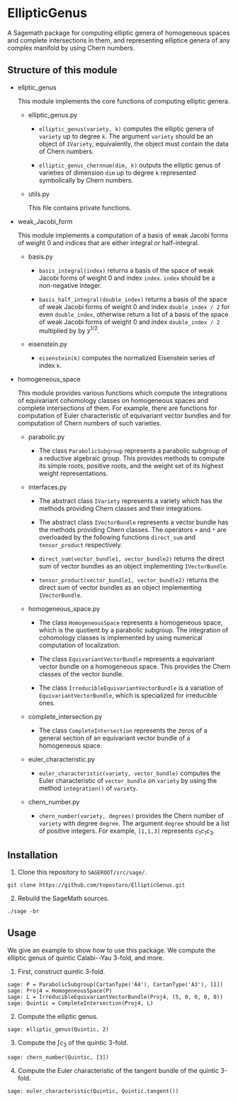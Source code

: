 # EllipticGenus

A Sagemath package for computing elliptic genera of homogeneous spaces and complete intersections in them, and representing elliptice genera of any complex manifold by using Chern numbers.

##  Structure of this module

- ellptic_genus

    This module implements the core functions of computing elliptic genera. 

    - elliptic_genus.py

        - `elliptic_genus(variety, k)` computes the elliptic genera of `variety` up to degree `k`. The argument `variety` should be an object of `IVariety`, equivalently, the object must contain the data of Chern numbers.

        - `elliptic_genus_chernnum(dim, k)` outputs the elliptic genus of varieties of dimension `dim` up to degree `k` represented symbolically by Chern numbers.

    - utils.py

        This file contains private functions.

- weak_Jacobi_form

    This module implements a computation of a basis of weak Jacobi forms of weight 0 and indices that are either integral or half-integral. 

    - basis.py

        - `basis_integral(index)` returns a basis of the space of weak Jacobi forms of weight 0 and index `index`. `index` should be a non-negative integer.

        - `basis_half_integral(double_index)` returns a basis of the space of weak Jacobi forms of weight 0 and index `double_index / 2` for even `double_index`, otherwise return a list of a basis of the space of weak Jacobi forms of weight 0 and index `double_index / 2` multiplied by by $y^{1/2}$.

    - eisenstein.py

        - `eisenstein(k)` computes the normalized Eisenstein series of index `k`.

- homogeneous_space

    This module provides various functions which compute the integrations of equivariant cohomology classes on homogeneous spaces and complete intersections of them. For example, there are functions for computation of Euler characteristic of equivariant vector bundles and for computation of Chern numbers of such varieties.

    - parabolic.py

        - The class `ParabolicSubgroup` represents a parabolic subgroup of a reductive algebraic group. This provides methods to compute its simple roots, positive roots, and the weight set of its highest weight representations.

    - interfaces.py

        - The abstract class `IVariety` represents a variety which has the methods providing Chern classes and their integrations.

        - The abstract class `IVectorBundle` represents a vector bundle has the methods providing Chern classes. The operators `+` and `*` are overloaded by the following functions `direct_sum` and `tensor_product` respectively.

        - `direct_sum(vector_bundle1, vector_bundle2)` returns the direct sum of vector bundles as an object implementing `IVectorBundle`.

        - `tensor_product(vector_bundle1, vector_bundle2)` returns the direct sum of vector bundles as an object implementing `IVectorBundle`.

    - homogeneous_space.py

        - The class `HomogeneousSpace` represents a homogeneous space, which is the quotient by a parabolic subgroup. The integration of cohomology classes is implemented by using numerical computation of localization.

        - The class `EquivariantVectorBundle` represents a equivariant vector bundle on a homogeneous space. This provides the Chern classes of the vector bundle.

        - The class `IrreducibleEquivariantVectorBundle` is a variation of `EquivariantVectorBundle`, which is specialized for irreducible ones.

    -  complete_intersection.py

        - The class `CompleteIntersection` represents the zeros of a general section of an equivariant vector bundle of a homogeneous space.

    - euler_characteristic.py

        - `euler_characteristic(variety, vector_bundle)` computes the Euler characteristic of `vector_bundle` on `variety` by using the method `integration()` of `variety`.

    - chern_number.py

        - `chern_number(variety, degrees)` provides the Chern number of `variety` with degree `degree`. The argument `degree` should be a list of positive integers. For example, `[1,1,3]` represents $c_1 c_1 c_3$.

## Installation

1. Clone this repository to `SAGEROOT/src/sage/`.

```
git clone https://github.com/topostaro/EllipticGenus.git
```
2. Rebuild the SageMath sources.

```
./sage -br
```

## Usage

We give an example to show how to use this package. We compute the elliptic genus of quintic Calabi--Yau 3-fold, and more.

1. First, construct quintic 3-fold.

```
sage: P = ParabolicSubgroup(CartanType('A4'), CartanType('A3'), [1])
sage: Proj4 = HomogeneousSpace(P)
sage: L = IrreducibleEquivariantVectorBundle(Proj4, (5, 0, 0, 0, 0))
sage: Quintic = CompleteIntersection(Proj4, L)
```
2. Compute the elliptic genus.

```
sage: elliptic_genus(Quintic, 2)
```

3. Compute the $\int c_3$ of the quintic 3-fold.

```
sage: chern_number(Quintic, [3])
```
4. Compute the Euler characteristic of the tangent bundle of the quintic 3-fold.

```
sage: euler_characteristic(Quintic, Quintic.tangent())
```